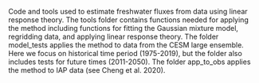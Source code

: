 Code and tools used to estimate freshwater fluxes from data using linear response theory. The tools folder contains functions needed for applying the method including functions for fitting the Gaussian mixture model, regridding data, and applying linear response theory. The folder model_tests applies the method to data from the CESM large ensemble. Here we focus on historical time period (1975-2019), but the folder also includes tests for future times (2011-2050). The folder app_to_obs applies the method to IAP data (see Cheng et al. 2020). 
